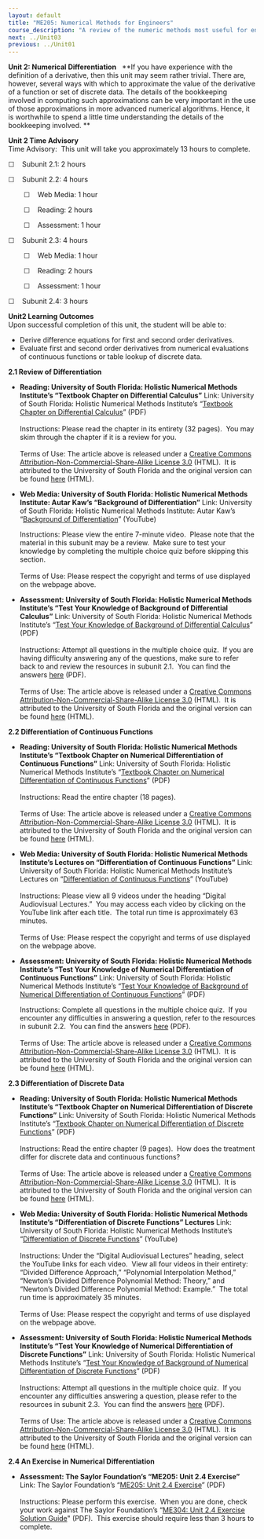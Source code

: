 ```yaml
---
layout: default
title: "ME205: Numerical Methods for Engineers"
course_description: "A review of the numeric methods most useful for engineers, with particular emphasis on numbers and binary systems, numerical differentiation, linear algebra, solving non-linear systems, regression and optimization, ordinary differential equations, and fourier and finite element methods."
next: ../Unit03
previous: ../Unit01
---
```

**Unit 2: Numerical Differentiation** <span id="2"></span> 
**If you have experience with the definition of a derivative, then this
unit may seem rather trivial. There are, however, several ways with
which to approximate the value of the derivative of a function or set of
discrete data. The details of the bookkeeping involved in computing such
approximations can be very important in the use of those approximations
in more advanced numerical algorithms. Hence, it is worthwhile to spend
a little time understanding the details of the bookkeeping involved. **

**Unit 2 Time Advisory**  
Time Advisory:  This unit will take you approximately 13 hours to
complete.  
  
 ☐    Subunit 2.1: 2 hours  
  
 ☐    Subunit 2.2: 4 hours  
  
         ☐    Web Media: 1 hour  
  
         ☐    Reading: 2 hours  
  
         ☐    Assessment: 1 hour  
  
 ☐    Subunit 2.3: 4 hours  
  
         ☐    Web Media: 1 hour  
  
         ☐    Reading: 2 hours  
  
         ☐    Assessment: 1 hour  
  
 ☐    Subunit 2.4: 3 hours

**Unit2 Learning Outcomes**  
Upon successful completion of this unit, the student will be able to:  
  
-   Derive difference equations for first and second order derivatives.
-   Evaluate first and second order derivatives from numerical
    evaluations of continuous functions or table lookup of discrete
    data.

**2.1 Review of Differentiation** <span id="2.1"></span> 
-   **Reading: University of South Florida: Holistic Numerical Methods
    Institute’s “Textbook Chapter on Differential Calculus”**
    Link: University of South Florida: Holistic Numerical Methods
    Institute’s “[Textbook Chapter on Differential
    Calculus](https://resources.saylor.org/wwwresources/archived/site/wp-content/uploads/2011/11/ME205-2.1-TEXT.pdf)”
    (PDF)  
        
     Instructions: Please read the chapter in its entirety (32 pages). 
    You may skim through the chapter if it is a review for you.  
        
     Terms of Use: The article above is released under a [Creative
    Commons Attribution-Non-Commercial-Share-Alike License
    3.0](http://creativecommons.org/licenses/by-nc-sa/3.0/) (HTML).  It
    is attributed to the University of South Florida and the original
    version can be found [here](http://numericalmethods.eng.usf.edu/)
    (HTML).

-   **Web Media: University of South Florida: Holistic Numerical Methods
    Institute: Autar Kaw’s “Background of Differentiation”**
    Link: University of South Florida: Holistic Numerical Methods
    Institute: Autar Kaw’s “[Background of
    Differentiation](http://numericalmethods.eng.usf.edu/videos/youtube/02dif/background/background_02dif_introduction.html)”
    (YouTube)  
      
     Instructions: Please view the entire 7-minute video.  Please note
    that the material in this subunit may be a review.  Make sure to
    test your knowledge by completing the multiple choice quiz before
    skipping this section.  
        
     Terms of Use: Please respect the copyright and terms of use
    displayed on the webpage above.

-   **Assessment: University of South Florida: Holistic Numerical
    Methods Institute’s “Test Your Knowledge of Background of
    Differential Calculus”**
    Link: University of South Florida: Holistic Numerical Methods
    Institute’s “[Test Your Knowledge of Background of Differential
    Calculus](https://resources.saylor.org/wwwresources/archived/site/wp-content/uploads/2011/11/ME205-2.1-ASSESSMENT.pdf)”
    (PDF)  
        
     Instructions: Attempt all questions in the multiple choice quiz.
     If you are having difficulty answering any of the questions, make
    sure to refer back to and review the resources in subunit 2.1.  You
    can find the answers
    [here](https://resources.saylor.org/wwwresources/archived/site/wp-content/uploads/2011/11/ME205-2.1-ASSESSMENTANSWERS.pdf)
    (PDF).  
        
     Terms of Use: The article above is released under a [Creative
    Commons Attribution-Non-Commercial-Share-Alike License
    3.0](http://creativecommons.org/licenses/by-nc-sa/3.0/) (HTML).  It
    is attributed to the University of South Florida and the original
    version can be found [here](http://numericalmethods.eng.usf.edu/)
    (HTML).

**2.2 Differentiation of Continuous Functions** <span id="2.2"></span> 
-   **Reading: University of South Florida: Holistic Numerical Methods
    Institute’s “Textbook Chapter on Numerical Differentiation of
    Continuous Functions”**
    Link: University of South Florida: Holistic Numerical Methods
    Institute’s “[Textbook Chapter on Numerical Differentiation of
    Continuous
    Functions](https://resources.saylor.org/wwwresources/archived/site/wp-content/uploads/2011/11/ME205-2.2-TEXT.pdf)”
    (PDF)  
        
     Instructions: Read the entire chapter (18 pages).  
        
     Terms of Use: The article above is released under a [Creative
    Commons Attribution-Non-Commercial-Share-Alike License
    3.0](http://creativecommons.org/licenses/by-nc-sa/3.0/) (HTML).  It
    is attributed to the University of South Florida and the original
    version can be found [here](http://numericalmethods.eng.usf.edu/)
    (HTML).

-   **Web Media: University of South Florida: Holistic Numerical Methods
    Institute’s Lectures on “Differentiation of Continuous Functions”**
    Link: University of South Florida: Holistic Numerical Methods
    Institute’s Lectures on “[Differentiation of Continuous
    Functions](http://numericalmethods.eng.usf.edu/topics/continuous_02dif.html)”
    (YouTube)  
        
     Instructions: Please view all 9 videos under the heading “Digital
    Audiovisual Lectures.”  You may access each video by clicking on the
    YouTube link after each title.  The total run time is approximately
    63 minutes.  
        
     Terms of Use: Please respect the copyright and terms of use
    displayed on the webpage above.

-   **Assessment: University of South Florida: Holistic Numerical
    Methods Institute’s “Test Your Knowledge of Numerical
    Differentiation of Continuous Functions”**
    Link: University of South Florida: Holistic Numerical Methods
    Institute’s “[Test Your Knowledge of Background of Numerical
    Differentiation of Continuous
    Functions](https://resources.saylor.org/wwwresources/archived/site/wp-content/uploads/2011/11/ME205-2.2-ASSESSMENT2.pdf)”
    (PDF)  
      
     Instructions: Complete all questions in the multiple choice quiz.
     If you encounter any difficulties in answering a question, refer to
    the resources in subunit 2.2.  You can find the answers
    [here](https://resources.saylor.org/wwwresources/archived/site/wp-content/uploads/2011/11/ME205-2.2-ASSESSMENT2ANSWERS.pdf)
    (PDF).  
        
     Terms of Use: The article above is released under a [Creative
    Commons Attribution-Non-Commercial-Share-Alike License
    3.0](http://creativecommons.org/licenses/by-nc-sa/3.0/) (HTML).  It
    is attributed to the University of South Florida and the original
    version can be found [here](http://numericalmethods.eng.usf.edu/)
    (HTML).

**2.3 Differentiation of Discrete Data** <span id="2.3"></span> 
-   **Reading: University of South Florida: Holistic Numerical Methods
    Institute’s “Textbook Chapter on Numerical Differentiation of
    Discrete Functions”**
    Link: University of South Florida: Holistic Numerical Methods
    Institute’s “[Textbook Chapter on Numerical Differentiation of
    Discrete
    Functions](https://resources.saylor.org/wwwresources/archived/site/wp-content/uploads/2011/11/ME205-2.3-TEXT.pdf)”
    (PDF)  
        
     Instructions: Read the entire chapter (9 pages).  How does the
    treatment differ for discrete data and continuous functions?  
        
     Terms of Use: The article above is released under a [Creative
    Commons Attribution-Non-Commercial-Share-Alike License
    3.0](http://creativecommons.org/licenses/by-nc-sa/3.0/) (HTML).  It
    is attributed to the University of South Florida and the original
    version can be found [here](http://numericalmethods.eng.usf.edu/)
    (HTML).

-   **Web Media: University of South Florida: Holistic Numerical Methods
    Institute’s “Differentiation of Discrete Functions” Lectures**
    Link: University of South Florida: Holistic Numerical Methods
    Institute’s “[Differentiation of Discrete
    Functions](http://numericalmethods.eng.usf.edu/topics/discrete_02dif.html)”
    (YouTube)  
        
     Instructions: Under the “Digital Audiovisual Lectures” heading,
    select the YouTube links for each video.  View all four videos in
    their entirety: “Divided Difference Approach,” “Polynomial
    Interpolation Method,” “Newton’s Divided Difference Polynomial
    Method: Theory,” and “Newton’s Divided Difference Polynomial Method:
    Example.”  The total run time is approximately 35 minutes.   
        
     Terms of Use: Please respect the copyright and terms of use
    displayed on the webpage above.

-   **Assessment: University of South Florida: Holistic Numerical
    Methods Institute’s “Test Your Knowledge of Numerical
    Differentiation of Discrete Functions”**
    Link: University of South Florida: Holistic Numerical Methods
    Institute’s “[Test Your Knowledge of Background of Numerical
    Differentiation of Discrete
    Functions](https://resources.saylor.org/wwwresources/archived/site/wp-content/uploads/2013/06/ME205-2.3-TestYourKnowledgeofNumericalDifferentiationofDiscreteFunctions.pdf)”
    (PDF)  
        
     Instructions: Attempt all questions in the multiple choice quiz. 
    If you encounter any difficulties answering a question, please refer
    to the resources in subunit 2.3.  You can find the answers
    [here](http://mathforcollege.com/nm/mcquizzes/02dif/quiz_02dif_discrete_solution.pdf)
    (PDF).  
        
     Terms of Use: The article above is released under a [Creative
    Commons Attribution-Non-Commercial-Share-Alike License
    3.0](http://creativecommons.org/licenses/by-nc-sa/3.0/) (HTML).  It
    is attributed to the University of South Florida and the original
    version can be found [here](http://numericalmethods.eng.usf.edu/)
    (HTML).

**2.4 An Exercise in Numerical Differentiation** <span id="2.4"></span> 
-   **Assessment: The Saylor Foundation’s “ME205: Unit 2.4 Exercise”**
    Link: The Saylor Foundation’s “[ME205: Unit 2.4
    Exercise](https://resources.saylor.org/wwwresources/archived/site/wp-content/uploads/2012/07/ME205-Subunit-2.4-Assignment-FINAL.pdf)”
    (PDF)  
        
     Instructions: Please perform this exercise.  When you are done,
    check your work against The Saylor Foundation’s “[ME304: Unit 2.4
    Exercise Solution
    Guide](https://resources.saylor.org/wwwresources/archived/site/wp-content/uploads/2012/07/ME205-Subunit-2.4-Answer-Key-FINAL.pdf)"
    (PDF).  This exercise should require less than 3 hours to complete.



